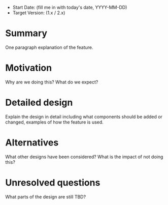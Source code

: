 - Start Date: (fill me in with today's date, YYYY-MM-DD)
- Target Version: (1.x / 2.x)

# Summary

One paragraph explanation of the feature.

# Motivation

Why are we doing this? What do we expect?

# Detailed design

Explain the design in detail including what components should be added or changed, examples of how the feature is used.

# Alternatives

What other designs have been considered? What is the impact of not doing this?

# Unresolved questions

What parts of the design are still TBD?
